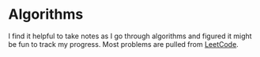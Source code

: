 # Algorithms

I find it helpful to take notes as I go through algorithms and figured it might be fun to track my progress. Most problems are pulled from [LeetCode](http://leetcode.com/).
